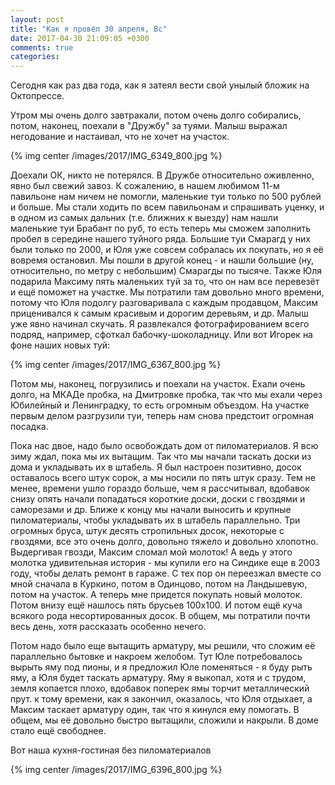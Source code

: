 ```yaml
---
layout: post
title: "Как я провёл 30 апреля, Вс"
date: 2017-04-30 21:09:05 +0300
comments: true
categories: 
---
```

Сегодня как раз два года, как я затеял вести свой унылый бложик на Октопрессе.

Утром мы очень долго завтракали, потом очень долго собирались, потом, наконец, поехали в "Дружбу" за туями. Малыш выражал негодование и настаивал, что не хочет на участок. 

{% img center /images/2017/IMG_6349_800.jpg %}

Доехали ОК, никто не потерялся. В Дружбе относительно оживленно, явно был свежий завоз. К сожалению, в нашем любимом 11-м павильоне нам ничем не помогли, маленькие туи только по 500 рублей и больше. Мы стали ходить по всем павильонам и спрашивать уценку, и в одном из самых дальних (т.е. ближних к выезду) нам нашли маленькие туи Брабант по руб, то есть теперь мы сможем заполнить пробел в середине нашего туйного ряда. Большие туи Смарагд у них были только по 2000, и Юля уже совсем собралась их покупать, но я её вовремя остановил. Мы пошли в другой конец - и нашли большие (ну, относительно, по метру с небольшим) Смарагды по тысяче. Также Юля подарила Максиму пять маленьких туй за то, что он нам все перевезёт и ещё поможет на участке. Мы потратили там довольно много времени, потому что Юля подолгу разговаривала с каждым продавцом, Максим приценивался к самым красивым и дорогим деревьям, и др. Малыш уже явно начинал скучать. Я развлекался фотографированием всего подряд, например, сфоткал бабочку-шоколадницу. Или вот Игорек на фоне наших новых туй:

{% img center /images/2017/IMG_6367_800.jpg %}

Потом мы, наконец, погрузились и поехали на участок. Ехали очень долго, на МКАДе пробка, на Дмитровке пробка, так что мы ехали через Юбилейный и Ленинградку, то есть огромным объездом. На участке первым делом разгрузили туи, теперь нам снова предстоит огромная посадка.

Пока нас двое, надо было освобождать дом от пиломатериалов. Я всю зиму ждал, пока мы их вытащим. Так что мы начали таскать доски из дома и укладывать их в штабель. Я был настроен позитивно, досок оставалось всего штук сорок, а мы носили по пять штук сразу. Тем не менее, времени ушло гораздо больше, чем я рассчитывал, вдобавок снизу опять начали попадаться короткие доски, доски с гвоздями и саморезами и др. Ближе к концу мы начали выносить и крупные пиломатериалы, чтобы укладывать их в штабель параллельно. Три огромных бруса, штук десять стропильных досок, некоторые с гвоздями, все это очень долго, довольно тяжело и довольно хлопотно. Выдергивая гвозди, Максим сломал мой молоток! А ведь у этого молотка удивительная история - мы купили его на Синдике еще в 2003 году, чтобы делать ремонт в гараже. С тех пор он переезжал вместе со мной сначала в Куркино, потом в Одинцово, потом на Ландышевую, потом на участок. А теперь мне придется покупать новый молоток. Потом внизу ещё нашлось пять брусьев 100х100. И потом ещё куча всякого рода несортированных досок. В общем, мы потратили почти весь день, хотя рассказать особенно нечего.

Потом надо было еще вытащить арматуру, мы решили, что сложим её параллельно бытовке и накроем желобом. Тут Юле потребовалось вырыть яму под пионы, и я предложил Юле поменяться - я буду рыть яму, а Юля будет таскать арматуру. Яму я выкопал, хотя и с трудом, земля копается плохо, вдобавок поперек ямы торчит металлический прут. к тому времени, как я закончил, оказалось, что Юля отдыхает, а Максим таскает арматуру один, так что я кинулся ему помогать. В общем, мы её довольно быстро вытащили, сложили и накрыли. В доме стало ещё свободнее.

Вот наша кухня-гостиная без пиломатериалов

{% img center /images/2017/IMG_6396_800.jpg %}